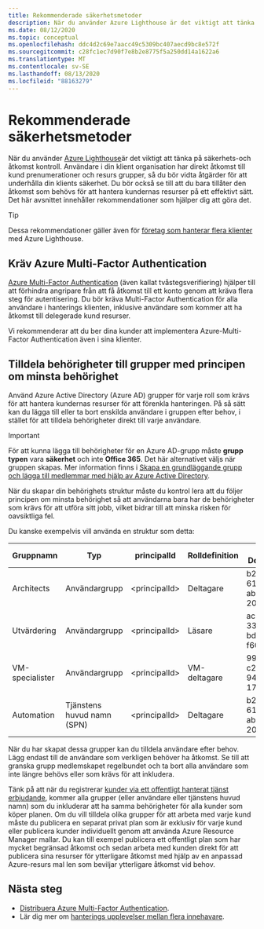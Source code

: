 ```yaml
---
title: Rekommenderade säkerhetsmetoder
description: När du använder Azure Lighthouse är det viktigt att tänka på säkerhets-och åtkomst kontroll.
ms.date: 08/12/2020
ms.topic: conceptual
ms.openlocfilehash: ddc4d2c69e7aacc49c5309bc407aecd9bc8e572f
ms.sourcegitcommit: c28fc1ec7d90f7e8b2e8775f5a250dd14a1622a6
ms.translationtype: MT
ms.contentlocale: sv-SE
ms.lasthandoff: 08/13/2020
ms.locfileid: "88163279"
---
```

# <a name="recommended-security-practices"></a>Rekommenderade säkerhetsmetoder

När du använder [Azure Lighthouse](../overview.md)är det viktigt att tänka på säkerhets-och åtkomst kontroll. Användare i din klient organisation har direkt åtkomst till kund prenumerationer och resurs grupper, så du bör vidta åtgärder för att underhålla din klients säkerhet. Du bör också se till att du bara tillåter den åtkomst som behövs för att hantera kundernas resurser på ett effektivt sätt. Det här avsnittet innehåller rekommendationer som hjälper dig att göra det.

> [!TIP]
> Dessa rekommendationer gäller även för [företag som hanterar flera klienter](enterprise.md) med Azure Lighthouse.

## <a name="require-azure-multi-factor-authentication"></a>Kräv Azure Multi-Factor Authentication

[Azure Multi-Factor Authentication](../../active-directory/authentication/concept-mfa-howitworks.md) (även kallat tvåstegsverifiering) hjälper till att förhindra angripare från att få åtkomst till ett konto genom att kräva flera steg för autentisering. Du bör kräva Multi-Factor Authentication för alla användare i hanterings klienten, inklusive användare som kommer att ha åtkomst till delegerade kund resurser.

Vi rekommenderar att du ber dina kunder att implementera Azure-Multi-Factor Authentication även i sina klienter.

## <a name="assign-permissions-to-groups-using-the-principle-of-least-privilege"></a>Tilldela behörigheter till grupper med principen om minsta behörighet

Använd Azure Active Directory (Azure AD) grupper för varje roll som krävs för att hantera kundernas resurser för att förenkla hanteringen. På så sätt kan du lägga till eller ta bort enskilda användare i gruppen efter behov, i stället för att tilldela behörigheter direkt till varje användare.

> [!IMPORTANT]
> För att kunna lägga till behörigheter för en Azure AD-grupp måste **grupp typen** vara **säkerhet** och inte **Office 365**. Det här alternativet väljs när gruppen skapas. Mer information finns i [Skapa en grundläggande grupp och lägga till medlemmar med hjälp av Azure Active Directory](../../active-directory/fundamentals/active-directory-groups-create-azure-portal.md).

När du skapar din behörighets struktur måste du kontrol lera att du följer principen om minsta behörighet så att användarna bara har de behörigheter som krävs för att utföra sitt jobb, vilket bidrar till att minska risken för oavsiktliga fel.

Du kanske exempelvis vill använda en struktur som detta:

|Gruppnamn  |Typ  |principalId  |Rolldefinition  |Roll Definitions-ID  |
|---------|---------|---------|---------|---------|
|Architects     |Användargrupp         |\<principalId\>         |Deltagare         |b24988ac-6180-42a0-ab88-20f7382dd24c  |
|Utvärdering     |Användargrupp         |\<principalId\>         |Läsare         |acdd72a7-3385-48ef-bd42-f606fba81ae7  |
|VM-specialister     |Användargrupp         |\<principalId\>         |VM-deltagare         |9980e02c-c2be-4d73-94e8-173b1dc7cf3c  |
|Automation     |Tjänstens huvud namn (SPN)         |\<principalId\>         |Deltagare         |b24988ac-6180-42a0-ab88-20f7382dd24c  |

När du har skapat dessa grupper kan du tilldela användare efter behov. Lägg endast till de användare som verkligen behöver ha åtkomst. Se till att granska grupp medlemskapet regelbundet och ta bort alla användare som inte längre behövs eller som krävs för att inkludera.

Tänk på att när du registrerar [kunder via ett offentligt hanterat tjänst erbjudande](../how-to/publish-managed-services-offers.md), kommer alla grupper (eller användare eller tjänstens huvud namn) som du inkluderar att ha samma behörigheter för alla kunder som köper planen. Om du vill tilldela olika grupper för att arbeta med varje kund måste du publicera en separat privat plan som är exklusiv för varje kund eller publicera kunder individuellt genom att använda Azure Resource Manager mallar. Du kan till exempel publicera ett offentligt plan som har mycket begränsad åtkomst och sedan arbeta med kunden direkt för att publicera sina resurser för ytterligare åtkomst med hjälp av en anpassad Azure-resurs mal len som beviljar ytterligare åtkomst vid behov.

## <a name="next-steps"></a>Nästa steg

- [Distribuera Azure Multi-Factor Authentication](../../active-directory/authentication/howto-mfa-getstarted.md).
- Lär dig mer om [hanterings upplevelser mellan flera innehavare](cross-tenant-management-experience.md).
